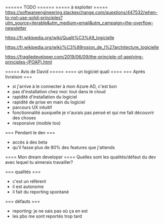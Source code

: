 ====== TODO ======
===== à exploiter =====
https://softwareengineering.stackexchange.com/questions/447532/when-to-not-use-solid-principles?utm_source=iterable&utm_medium=email&utm_campaign=the-overflow-newsletter

https://fr.wikipedia.org/wiki/Qualit%C3%A9_logicielle

https://fr.wikipedia.org/wiki/%C3%89rosion_de_l%27architecture_logicielle

https://fragiledeveloper.com/2019/06/09/the-principle-of-applying-principles-(POAP).html


===== Avis de David =====
==== un logiciel quali ====
=== Après livraison ===
- si j'arrive à le connecter à mon Azure AD, c'est bon
- pas d'installation chez moi: tout dans le cloud
- rapidité d'installation du logiciel
- rapidité de prise en main du logiciel
- parcours UX intuitif
- fonctionnalité auxquelle je n'aurais pas pensé et qui me fait découvrir des choses
- responsive (moible too)

=== Pendant le dev ===
- accès à des beta
- qu'il fasse plus de 80% des features que j'attends

==== Mon dream developer ====
Quelles sont les qualités/défaut du dev avec lequel tu aimerais travailler?

=== qualités ===
- c'est un référent
- il est autonome
- il fait du reporting spontané

=== défauts ===
- reporting: je ne sais pas où ça en est
- les pbs me sont reportés trop tard

